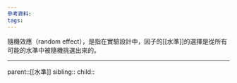 ```yaml
---
參考資料:
tags:
---
```

隨機效應（random effect），是指在實驗設計中，因子的[[水準]]的選擇是從所有可能的水準中被隨機挑選出來的。
- - -
parent::[[水準]]
sibling::
child::